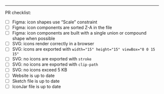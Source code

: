 ---

PR checklist:

- [ ] Figma: icon shapes use “Scale” constraint
- [ ] Figma: icon components are sorted Z-A in the file
- [ ] Figma: icon components are built with a single union or compound shape when possible
- [ ] SVG: icons render correctly in a browser
- [ ] SVG: icons are exported with `width="15" height="15" viewBox="0 0 15 15"`
- [ ] SVG: no icons are exported with `stroke`
- [ ] SVG: no icons are exported with `clip-path`
- [ ] SVG: no icons exceed 5 KB
- [ ] Website is up to date
- [ ] Sketch file is up to date
- [ ] IconJar file is up to date
